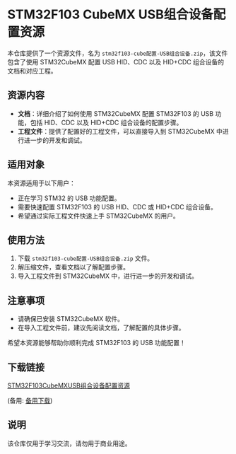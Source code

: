 # STM32F103 CubeMX USB组合设备配置资源

本仓库提供了一个资源文件，名为 `stm32f103-cube配置-USB组合设备.zip`，该文件包含了使用 STM32CubeMX 配置 USB HID、CDC 以及 HID+CDC 组合设备的文档和对应工程。

## 资源内容

- **文档**：详细介绍了如何使用 STM32CubeMX 配置 STM32F103 的 USB 功能，包括 HID、CDC 以及 HID+CDC 组合设备的配置步骤。
- **工程文件**：提供了配置好的工程文件，可以直接导入到 STM32CubeMX 中进行进一步的开发和调试。

## 适用对象

本资源适用于以下用户：

- 正在学习 STM32 的 USB 功能配置。
- 需要快速配置 STM32F103 的 USB HID、CDC 或 HID+CDC 组合设备。
- 希望通过实际工程文件快速上手 STM32CubeMX 的用户。

## 使用方法

1. 下载 `stm32f103-cube配置-USB组合设备.zip` 文件。
2. 解压缩文件，查看文档以了解配置步骤。
3. 导入工程文件到 STM32CubeMX 中，进行进一步的开发和调试。

## 注意事项

- 请确保已安装 STM32CubeMX 软件。
- 在导入工程文件前，建议先阅读文档，了解配置的具体步骤。

希望本资源能够帮助你顺利完成 STM32F103 的 USB 功能配置！

## 下载链接
[STM32F103CubeMXUSB组合设备配置资源](https://pan.quark.cn/s/ac82dd28fa8f) 

(备用: [备用下载](https://pan.baidu.com/s/1dsUnZH3vt13pxCFzGu4feA?pwd=1234))

## 说明

该仓库仅用于学习交流，请勿用于商业用途。
